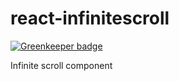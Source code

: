 react-infinitescroll
====================

[![Greenkeeper badge](https://badges.greenkeeper.io/DanSnow/react-infinitescroll.svg)](https://greenkeeper.io/)

Infinite scroll component
